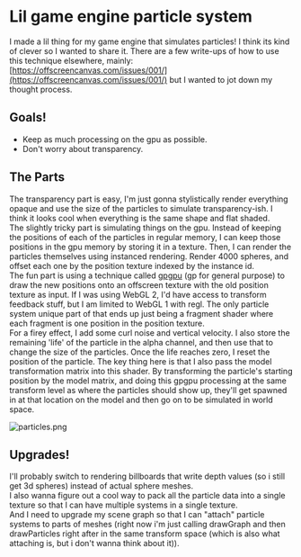 # Lil game engine particle system

I made a lil thing for my game engine that simulates particles! I think its kind of clever so I wanted to share it. There are a few write-ups of how to use this technique elsewhere, mainly: [https://offscreencanvas.com/issues/001/](https://offscreencanvas.com/issues/001/) but I wanted to jot down my thought process.

## Goals!

* Keep as much processing on the gpu as possible.
* Don't worry about transparency.

## The Parts

The transparency part is easy, I'm just gonna stylistically render everything opaque and use the size of the particles to simulate transparency-ish. I think it looks cool when everything is the same shape and flat shaded.  
The slightly tricky part is simulating things on the gpu. Instead of keeping the positions of each of the particles in regular memory, I can keep those positions in the gpu memory by storing it in a texture. Then, I can render the particles themselves using instanced rendering. Render 4000 spheres, and offset each one by the position texture indexed by the instance id.  
The fun part is using a technique called [gpgpu](https://webgl2fundamentals.org/webgl/lessons/webgl-gpgpu.html) (gp for general purpose) to draw the new positions onto an offscreen texture with the old position texture as input. If I was using WebGL 2, I'd have access to transform feedback stuff, but I am limited to WebGL 1 with regl. The only particle system unique part of that ends up just being a fragment shader where each fragment is one position in the position texture.  
For a firey effect, I add some curl noise and vertical velocity. I also store the remaining 'life' of the particle in the alpha channel, and then use that to change the size of the particles. Once the life reaches zero, I reset the position of the particle. The key thing here is that I also pass the model transformation matrix into this shader. By transforming the particle's starting position by the model matrix, and doing this gpgpu processing at the same transform level as where the particles should show up, they'll get spawned in at that location on the model and then go on to be simulated in world space.  

![particles.png](https://buttondown.s3.amazonaws.com/images/f0c62225-ad43-45a5-ab9e-56217d2626c5.png)

## Upgrades!

I'll probably switch to rendering billboards that write depth values (so i still get 3d spheres) instead of actual sphere meshes.  
I also wanna figure out a cool way to pack all the particle data into a single texture so that I can have multiple systems in a single texture.  
And I need to upgrade my scene graph so that I can "attach" particle systems to parts of meshes (right now i'm just calling drawGraph and then drawParticles right after in the same transform space (which is also what attaching is, but i don't wanna think about it)).